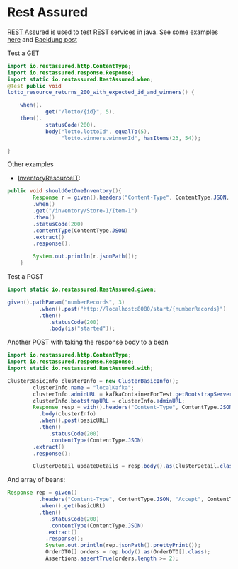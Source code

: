 # Rest Assured

[REST Assured](https://rest-assured.io/) is used to test REST services in java. See some examples [here](https://www.hascode.com/2011/10/testing-restful-web-services-made-easy-using-the-rest-assured-framework/)
and [Baeldung post](https://www.baeldung.com/rest-assured-tutorial)

Test a GET

```java
import io.restassured.http.ContentType;
import io.restassured.response.Response;
import static io.restassured.RestAssured.when;
@Test public void
lotto_resource_returns_200_with_expected_id_and_winners() {

    when().
            get("/lotto/{id}", 5).
    then().
            statusCode(200).
            body("lotto.lottoId", equalTo(5),
                 "lotto.winners.winnerId", hasItems(23, 54));

}
```

Other examples

* [InventoryResourceIT](https://github.com/ibm-cloud-architecture/refarch-eda-item-inventory/blob/master/src/test/java/it/InventoryResourceIT.java):

```java
public void shouldGetOneInventory(){
        Response r = given().headers("Content-Type", ContentType.JSON, "Accept", ContentType.JSON)
        .when()
        .get("/inventory/Store-1/Item-1")
        .then()
        .statusCode(200)
        .contentType(ContentType.JSON)
        .extract()
        .response();

        System.out.println(r.jsonPath());
    }
```

Test a POST

```java
import static io.restassured.RestAssured.given;

given().pathParam("numberRecords", 3)
          .when().post("http://localhost:8080/start/{numberRecords}")
          .then()
             .statusCode(200)
             .body(is("started"));
```

Another POST with taking the response body to a bean

```java
import io.restassured.http.ContentType;
import io.restassured.response.Response;
import static io.restassured.RestAssured.with;

ClusterBasicInfo clusterInfo = new ClusterBasicInfo();
        clusterInfo.name = "localKafka";
        clusterInfo.adminURL = kafkaContainerForTest.getBootstrapServers();
        clusterInfo.bootstrapURL = clusterInfo.adminURL;
        Response resp = with().headers("Content-Type", ContentType.JSON, "Accept", ContentType.JSON)
          .body(clusterInfo)
          .when().post(basicURL)
          .then()
             .statusCode(200)
             .contentType(ContentType.JSON)
        .extract()
        .response();

        ClusterDetail updateDetails = resp.body().as(ClusterDetail.class);
```

And array of beans:

```java
Response rep = given()
          .headers("Content-Type", ContentType.JSON, "Accept", ContentType.JSON)
          .when().get(basicURL)
          .then()
             .statusCode(200)
             .contentType(ContentType.JSON)
            .extract()
            .response();
            System.out.println(rep.jsonPath().prettyPrint());
            OrderDTO[] orders = rep.body().as(OrderDTO[].class);
            Assertions.assertTrue(orders.length >= 2);
```
